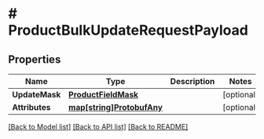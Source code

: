 # # ProductBulkUpdateRequestPayload


## Properties 


Name | Type | Description | Notes
------------ | ------------- | ------------- | -------------
**UpdateMask**| [**ProductFieldMask**](ProductFieldMask.md) |   | [optional]
**Attributes**| [**map[string]ProtobufAny**](ProtobufAny.md) |   | [optional]


[[Back to Model list]](../../README.md#models) [[Back to API list]](../../README.md#endpoints) [[Back to README]](../../README.md)

